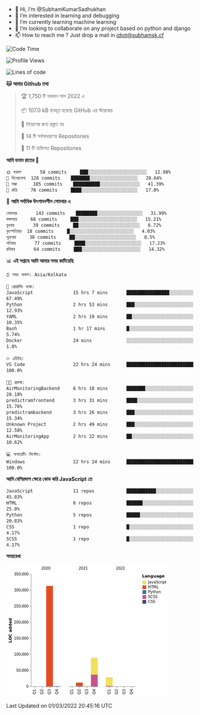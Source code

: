 - 👋 Hi, I’m @SubhamKumarSadhukhan
- 👀 I’m interested in learning and debugging
- 🌱 I’m currently learning machine learning
- 💞️ I’m looking to collaborate on any project based on python and django
- 📫 How to reach me ?
      Just drop a mail in idiot@subhamsk.cf

<!---
SubhamKumarSadhukhan/SubhamKumarSadhukhan is a ✨ special ✨ repository because its `README.md` (this file) appears on your GitHub profile.
You can click the Preview link to take a look at your changes.
--->


<!--START_SECTION:waka-->
![Code Time](http://img.shields.io/badge/Code%20Time-222%20hrs%2042%20mins-blue)

![Profile Views](http://img.shields.io/badge/%E0%A6%AA%E0%A7%8D%E0%A6%B0%E0%A7%8B%E0%A6%AB%E0%A6%BE%E0%A6%87%E0%A6%B2%20%E0%A6%A6%E0%A6%B0%E0%A7%8D%E0%A6%B6%E0%A6%A8-5-blue)

![Lines of code](https://img.shields.io/badge/%E0%A6%B9%E0%A7%8D%E0%A6%AF%E0%A6%BE%E0%A6%B2%E0%A7%8B%20%E0%A6%93%E0%A6%AF%E0%A6%BC%E0%A6%BE%E0%A6%B0%E0%A7%8D%E0%A6%B2%E0%A7%8D%E0%A6%A1%20%E0%A6%A5%E0%A7%87%E0%A6%95%E0%A7%87%20%E0%A6%86%E0%A6%AE%E0%A6%BF%20%E0%A6%B2%E0%A6%BF%E0%A6%96%E0%A7%87%E0%A6%9B%E0%A6%BF-445%20Thousand%20%E0%A6%95%E0%A7%8B%E0%A6%A1%E0%A7%87%E0%A6%B0%20%E0%A6%B2%E0%A6%BE%E0%A6%87%E0%A6%A8-blue)

**🐱 আমার Github তথ্য** 

> 🏆 1,750 টি অবদান সাল 2022 এ
 > 
> 📦 107.0 kB ব্যবহৃত হয়েছে GitHub এর স্টরেজের 
 > 
> 🚫 নিয়োগের জন্য প্রস্তুত নয়
 > 
> 📜 14 টি সর্বসাধারণের Repositories 
 > 
> 🔑 11 টি ব্যক্তিগত Repositories  
 > 
**আমি হলাম রাতের 🦉** 

```text
🌞 সকাল       58 commits     ███░░░░░░░░░░░░░░░░░░░░░░   12.98% 
🌆 দিনেরবেলা  128 commits    ███████░░░░░░░░░░░░░░░░░░   28.64% 
🌃 সন্ধা      185 commits    ██████████░░░░░░░░░░░░░░░   41.39% 
🌙 রাত্রি     76 commits     ████░░░░░░░░░░░░░░░░░░░░░   17.0%

```
📅 **আমি সর্বাধিক উৎপাদনশীল সোমবার এ** 

```text
সোমবার       143 commits    ████████░░░░░░░░░░░░░░░░░   31.99% 
মঙ্গলবার     68 commits     ███░░░░░░░░░░░░░░░░░░░░░░   15.21% 
বুধবার       39 commits     ██░░░░░░░░░░░░░░░░░░░░░░░   8.72% 
বৃহস্পতিবার  18 commits     █░░░░░░░░░░░░░░░░░░░░░░░░   4.03% 
শুক্রবার     38 commits     ██░░░░░░░░░░░░░░░░░░░░░░░   8.5% 
শনিবার       77 commits     ████░░░░░░░░░░░░░░░░░░░░░   17.23% 
রবিবার       64 commits     ███░░░░░░░░░░░░░░░░░░░░░░   14.32%

```


📊 **এই সপ্তাহে আমি আমার সময় কাটিয়েছি** 

```text
⌚︎ সময় অঞ্চল: Asia/Kolkata

💬 প্রোগ্রামিং ভাষা: 
JavaScript               15 hrs 7 mins       ████████████████░░░░░░░░░   67.49% 
Python                   2 hrs 53 mins       ███░░░░░░░░░░░░░░░░░░░░░░   12.93% 
YAML                     2 hrs 19 mins       ██░░░░░░░░░░░░░░░░░░░░░░░   10.35% 
Bash                     1 hr 17 mins        █░░░░░░░░░░░░░░░░░░░░░░░░   5.74% 
Docker                   24 mins             ░░░░░░░░░░░░░░░░░░░░░░░░░   1.8%

🔥 এডিটর: 
VS Code                  22 hrs 24 mins      █████████████████████████   100.0%

🐱‍💻 প্রকল্ম: 
AirMonitoringBackend     6 hrs 18 mins       ███████░░░░░░░░░░░░░░░░░░   28.18% 
predictramfrontend       3 hrs 31 mins       ████░░░░░░░░░░░░░░░░░░░░░   15.76% 
predictrambackend        3 hrs 26 mins       ███░░░░░░░░░░░░░░░░░░░░░░   15.34% 
Unknown Project          2 hrs 49 mins       ███░░░░░░░░░░░░░░░░░░░░░░   12.58% 
AirMonitoringApp         2 hrs 22 mins       ██░░░░░░░░░░░░░░░░░░░░░░░   10.62%

💻 অপারেটিং সিস্টেম: 
Windows                  22 hrs 24 mins      █████████████████████████   100.0%

```

**আমি বেশিরভাগ ক্ষেত্রে কোড করি JavaScript তে** 

```text
JavaScript               11 repos            ███████████░░░░░░░░░░░░░░   45.83% 
HTML                     6 repos             ██████░░░░░░░░░░░░░░░░░░░   25.0% 
Python                   5 repos             █████░░░░░░░░░░░░░░░░░░░░   20.83% 
CSS                      1 repo              █░░░░░░░░░░░░░░░░░░░░░░░░   4.17% 
SCSS                     1 repo              █░░░░░░░░░░░░░░░░░░░░░░░░   4.17%

```


**সময়রেখা**

![Chart not found](https://raw.githubusercontent.com/SubhamKumarSadhukhan/SubhamKumarSadhukhan/main/charts/bar_graph.png) 


 Last Updated on 01/03/2022 20:45:16 UTC
<!--END_SECTION:waka-->
